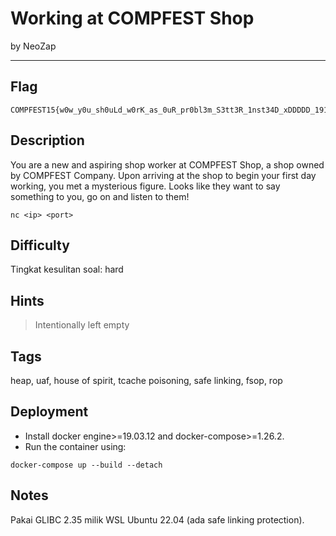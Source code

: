 # Working at COMPFEST Shop

by NeoZap

---

## Flag

```
COMPFEST15{w0w_y0u_sh0uLd_w0rK_as_0uR_pr0bl3m_S3tt3R_1nst34D_xDDDDD_191e50da9f}
```

## Description
You are a new and aspiring shop worker at COMPFEST Shop, a shop owned by COMPFEST Company. Upon arriving at the shop to begin your first day working, you met a mysterious figure. Looks like they want to say something to you, go on and listen to them!

`nc <ip> <port>`


## Difficulty
Tingkat kesulitan soal: hard

## Hints
> Intentionally left empty

## Tags
heap, uaf, house of spirit, tcache poisoning, safe linking, fsop, rop

## Deployment
- Install docker engine>=19.03.12 and docker-compose>=1.26.2.
- Run the container using:
```
docker-compose up --build --detach
```

## Notes
Pakai GLIBC 2.35 milik WSL Ubuntu 22.04 (ada safe linking protection).
